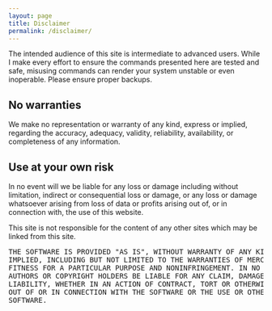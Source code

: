 ```yaml
---
layout: page
title: Disclaimer
permalink: /disclaimer/
---
```


The intended audience of this site is intermediate to advanced users.  While I make every effort to ensure the commands presented here are tested and safe, misusing commands can render your system unstable or even inoperable.  Please ensure proper backups.

## No warranties

We make no representation or warranty of any kind, express or implied, regarding the accuracy, adequacy, validity, reliability, availability, or completeness of any information.

## Use at your own risk

In no event will we be liable for any loss or damage including without limitation, indirect or consequential loss or damage, or any loss or damage whatsoever arising from loss of data or profits arising out of, or in connection with, the use of this website.

This site is not responsible for the content of any other sites which may be linked from this site.

<pre>
THE SOFTWARE IS PROVIDED "AS IS", WITHOUT WARRANTY OF ANY KIND, EXPRESS OR
IMPLIED, INCLUDING BUT NOT LIMITED TO THE WARRANTIES OF MERCHANTABILITY,
FITNESS FOR A PARTICULAR PURPOSE AND NONINFRINGEMENT. IN NO EVENT SHALL THE
AUTHORS OR COPYRIGHT HOLDERS BE LIABLE FOR ANY CLAIM, DAMAGES OR OTHER
LIABILITY, WHETHER IN AN ACTION OF CONTRACT, TORT OR OTHERWISE, ARISING FROM,
OUT OF OR IN CONNECTION WITH THE SOFTWARE OR THE USE OR OTHER DEALINGS IN THE
SOFTWARE.
</pre>